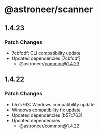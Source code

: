 # @astroneer/scanner

## 1.4.23

### Patch Changes

- 7cbfddf: CLI compatibility update
- Updated dependencies [7cbfddf]
  - @astroneer/common@1.4.23

## 1.4.22

### Patch Changes

- b57c763: Windows compatibility update
- Windows compatibility fix update
- Updated dependencies [b57c763]
- Updated dependencies
  - @astroneer/common@1.4.22

